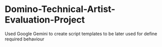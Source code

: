 # Domino-Technical-Artist-Evaluation-Project





Used Google Gemini to create script templates to be later used for define required behaviour





